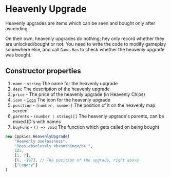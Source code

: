 # Heavenly Upgrade

Heavenly upgrades are items which can be seen and bought only after ascending.

On their own, heavenly upgrades do nothing; hey only record whether they are unlocked/bought or not. You need to write the code to modify gameplay somewhere else, and call `Game.Has` to check whether the heavenly upgrade was bought.

## Constructor properties

1. `name` - `string` The name for the heavenly upgrade
2. `desc` The description of the heavenly upgrade
3. `price` - The price of the heavenly upgrade (in Heavenly Chips)
4. `icon` - [`Icon`](types/Icon.md) The icon for the heavenly upgrade
5. `position` - `[number, number]` The position of it on the heavenly map screen
6. `parents` - `(number | string)[]` The heavenly upgrade's parents, can be mixed ID's with names
7. `buyFunc` - `() => void` The function which gets called on being bought

```js
new Cppkies.HeavenlyUpgrade(
	"Heavenly uselessness",
	"Does absolutely <b>nothing</b>.",
	123,
	[1, 7],
	[6, -197], // The position of the upgrade, right above
	["Legacy"]
)
```
